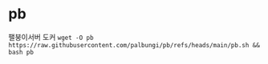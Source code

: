 # pb
팰붕이서버 도커
```wget -O pb https://raw.githubusercontent.com/palbungi/pb/refs/heads/main/pb.sh && bash pb```

